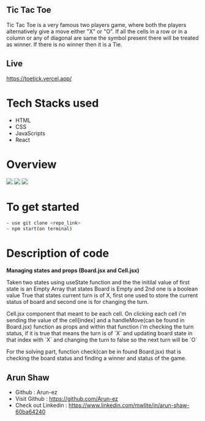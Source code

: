 ## Tic Tac Toe

Tic Tac Toe is a very famous two players game, where both the players alternatively give a move either "X" or "O". If all the cells in a row or in a column or any of diagonal are same the symbol present there will be treated as winner. If there is no winner then it is a Tie.

## Live

https://toetick.vercel.app/

# Tech Stacks used

- HTML
- CSS
- JavaScripts
- React

# Overview

<img src="https://toetick.vercel.app/thumbs/tic_tac_toe_2.png"/>

<img src="https://toetick.vercel.app/thumbs/tic_tac_toe_3.png"/>

<img src="https://toetick.vercel.app/thumbs/tic_tac_toe_4.png"/>

# To get started

```bash
- use git clone <repo_link>
- npm start(on terminal)
```

# Description of code

**Managing states and props (Board.jsx and Cell.jsx)**

<p> Taken two states using useState function and the the initilal value of first state is an Empty Array that states Board is Empty and 2nd one is a boolean value True that states current turn is of X, first one used to store the current status of board and second one is for changing the turn. </p>

<p> Cell.jsx component that meant to be each cell. On clicking each cell i'm sending the value of the cell[index] and a handleMove(can be found in Board.jsx) function as props and within that function i'm checking the turn status, if it is true that means the turn is of `X` and updating board state in that index with `X` and changing the turn to false so the next turn will be `O` </p>

<p> For the solving part, function check(can be in found Board.jsx) that is checking the board status and finding a winner and status of the game. </p>

## Arun Shaw
- Github : Arun-ez
- Visit Github : https://github.com/Arun-ez
- Check out Linkedin : https://www.linkedin.com/mwlite/in/arun-shaw-60ba64240
